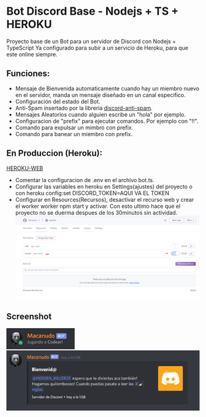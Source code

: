 # Bot Discord Base - Nodejs + TS + HEROKU

Proyecto base de un Bot para un servidor de Discord con Nodejs + TypeScript
Ya configurado para subir a un servicio de Heroku, para que este online siempre.

## Funciones:
- Mensaje de Bienvenida automaticamente cuando hay un miembro nuevo en el servidor, manda un mensaje diseñado en un canal especifico.
- Configuración del estado del Bot.
- Anti-Spam insertado por la libreria [discord-anti-spam](https://github.com/Michael-J-Scofield/discord-anti-spam).
- Mensajes Aleatorios cuando alguien escribe un "hola" por ejemplo.
- Configuracion de "prefix" para ejecutar comandos. Por ejemplo con "!!".
- Comando para expulsar un mimbro con prefix.
- Comando para banear un miembro con prefix.

## En Produccion (Heroku):
[HEROKU-WEB](https://dashboard.heroku.com/)
- Comentar la configuracion de .env en el archivo bot.ts.
- Configurar las variables en heroku en Settings(ajustes) del proyecto o con
heroku config:set DISCORD_TOKEN=AQUI VA EL TOKEN
- Configurar en Resources(Recursos), desactivar el recurso web y crear el worker
worker npm start y activar.
Con esto ultimo hace que el proyecto no se duerma despues de los 30minutos sin actividad.
![Image description](screenbot3.png)


## Screenshot
![Image description](screenbot1.png)
![Image description](screenbot2.png)


